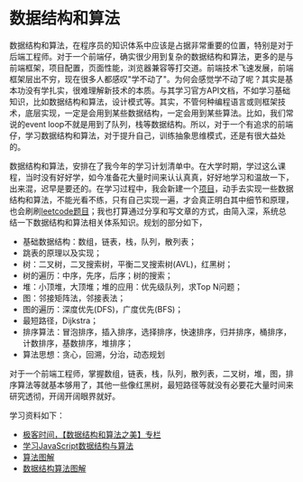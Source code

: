 # 数据结构和算法

数据结构和算法，在程序员的知识体系中应该是占据非常重要的位置，特别是对于后端工程师。对于一个前端仔，确实很少用到复杂的数据结构和算法，更多的是与前端框架，项目配置，页面性能，浏览器兼容等打交道。前端技术飞速发展，前端框架层出不穷，现在很多人都感叹"学不动了"。为何会感觉学不动了呢？其实是基本功没有学扎实，很难理解新技术的本质。与其学习官方API文档，不如学习基础知识，比如数据结构和算法，设计模式等。其实，不管何种编程语言或则框架技术，底层实现，一定是会用到某些数据结构，一定会用到某些算法。比如，我们常说的event loop不就是用到了队列，栈等数据结构。所以，对于一个有追求的前端仔，学习数据结构和算法，对于提升自己，训练抽象思维模式，还是有很大益处的。

数据结构和算法，安排在了我今年的学习计划清单中。在大学时期，学过这么课程，当时没有好好学，如今准备花大量时间来认认真真，好好地学习和温故一下，出来混，迟早是要还的。在学习过程中，我会新建一个[项目](<https://github.com/snayan/algorithm-demo>)，动手去实现一些数据结构和算法，不能光看不练，只有自己实现一遍，才会真正明白其中细节和原理，也会刷刷[leetcode题目](<https://github.com/snayan/LeetCode>)；我也打算通过分享和写文章的方式，由简入深，系统总结一下数据结构和算法相关体系知识。规划的部分如下，

* 基础数据结构：数组，链表，栈，队列，散列表；
* 跳表的原理以及实现；
* 树：二叉树，二叉搜索树，平衡二叉搜索树(AVL)，红黑树；
* 树的遍历：中序，先序，后序；树的搜索；
* 堆：小顶堆，大顶堆；堆的应用：优先级队列，求Top N问题；
* 图：邻接矩阵法，邻接表法；
* 图的遍历：深度优先(DFS)，广度优先(BFS)；
* 最短路径，Dijkstra；
* 排序算法：冒泡排序，插入排序，选择排序，快速排序，归并排序，桶排序，计数排序，基数排序，堆排序；
* 算法思想：贪心，回溯，分治，动态规划

对于一个前端工程师，掌握数组，链表，栈，队列，散列表，二叉树，堆，图，排序算法等就基本够用了，其他一些像红黑树，最短路径等就没有必要花大量时间来研究透彻，开阔开阔眼界就好。

学习资料如下：

* [极客时间，【数据结构和算法之美】专栏](https://time.geekbang.org/column/intro/126)
* [学习JavaScript数据结构与算法](https://book.douban.com/subject/27129352/)
* [算法图解](https://book.douban.com/subject/26979890/)
* [数据结构算法图解](http://www.ituring.com.cn/book/2538)
